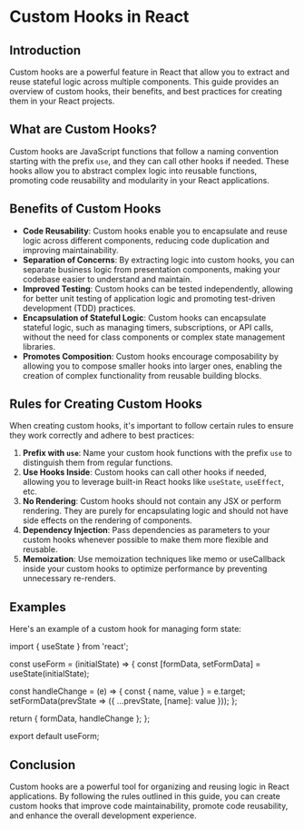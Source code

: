 # Custom Hooks in React

## Introduction

Custom hooks are a powerful feature in React that allow you to extract and reuse stateful logic across multiple components. This guide provides an overview of custom hooks, their benefits, and best practices for creating them in your React projects.

## What are Custom Hooks?

Custom hooks are JavaScript functions that follow a naming convention starting with the prefix `use`, and they can call other hooks if needed. These hooks allow you to abstract complex logic into reusable functions, promoting code reusability and modularity in your React applications.

## Benefits of Custom Hooks

- **Code Reusability**: Custom hooks enable you to encapsulate and reuse logic across different components, reducing code duplication and improving maintainability.
- **Separation of Concerns**: By extracting logic into custom hooks, you can separate business logic from presentation components, making your codebase easier to understand and maintain.
- **Improved Testing**: Custom hooks can be tested independently, allowing for better unit testing of application logic and promoting test-driven development (TDD) practices.
- **Encapsulation of Stateful Logic**: Custom hooks can encapsulate stateful logic, such as managing timers, subscriptions, or API calls, without the need for class components or complex state management libraries.
- **Promotes Composition**: Custom hooks encourage composability by allowing you to compose smaller hooks into larger ones, enabling the creation of complex functionality from reusable building blocks.

## Rules for Creating Custom Hooks

When creating custom hooks, it's important to follow certain rules to ensure they work correctly and adhere to best practices:

1. **Prefix with `use`**: Name your custom hook functions with the prefix `use` to distinguish them from regular functions.
2. **Use Hooks Inside**: Custom hooks can call other hooks if needed, allowing you to leverage built-in React hooks like `useState`, `useEffect`, etc.
3. **No Rendering**: Custom hooks should not contain any JSX or perform rendering. They are purely for encapsulating logic and should not have side effects on the rendering of components.
4. **Dependency Injection**: Pass dependencies as parameters to your custom hooks whenever possible to make them more flexible and reusable.
5. **Memoization**: Use memoization techniques like memo or useCallback inside your custom hooks to optimize performance by preventing unnecessary re-renders.

## Examples

Here's an example of a custom hook for managing form state:

import { useState } from 'react';

const useForm = (initialState) => {
  const [formData, setFormData] = useState(initialState);

  const handleChange = (e) => {
    const { name, value } = e.target;
    setFormData(prevState => ({
      ...prevState,
      [name]: value
    }));
  };

  return { formData, handleChange };
};

export default useForm;


## Conclusion

Custom hooks are a powerful tool for organizing and reusing logic in React applications. By following the rules outlined in this guide, you can create custom hooks that improve code maintainability, promote code reusability, and enhance the overall development experience.


